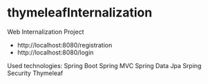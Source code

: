 # thymeleafInternalization
Web Internalization Project 

- http://localhost:8080/registration
- http://localhost:8080/login

Used technologies:
Spring Boot
Spring MVC
Spring Data Jpa
Srping Security
Thymeleaf
